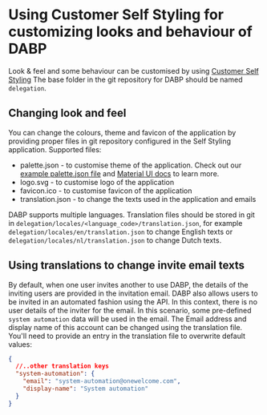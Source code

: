 # Using Customer Self Styling for customizing looks and behaviour of DABP

Look & feel and some behaviour can be customised by using [Customer Self Styling](../../../self-styling/index.md)
The base folder in the git repository for DABP should be named `delegation`.

## Changing look and feel

You can change the colours, theme and favicon of the application by providing proper files in git repository configured in the Self Styling
application.
Supported files:

- palette.json - to customise theme of the application. Check out our [example palette.json file](./palette-example.md)
  and [Material UI docs](https://mui.com/customization/palette/) to learn more.
- logo.svg - to customise logo of the application
- favicon.ico - to customise favicon of the application
- translation.json - to change the texts used in the application and emails

DABP supports multiple languages. Translation files should be stored in git in `delegation/locales/<language_code>/translation.json`,
for example
`delegation/locales/en/translation.json` to change English texts or `delegation/locales/nl/translation.json` to change Dutch texts.

## Using translations to change invite email texts

By default, when one user invites another to use DABP, the details of the inviting users are provided in the invitation email. DABP also
allows users
to be invited in an automated fashion using the API. In this context, there is no user details of the inviter for the email. In this
scenario, some
pre-defined `system automation` data will be used in the email. The Email address and display name of this account can be changed using the
translation
file. You'll need to provide an entry in the translation file to overwrite default values:

```json
{
  //..other translation keys
  "system-automation": {
    "email": "system-automation@onewelcome.com",
    "display-name": "System automation"
  }
}
```
